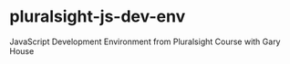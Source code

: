 # pluralsight-js-dev-env
JavaScript Development Environment from Pluralsight Course with Gary House

